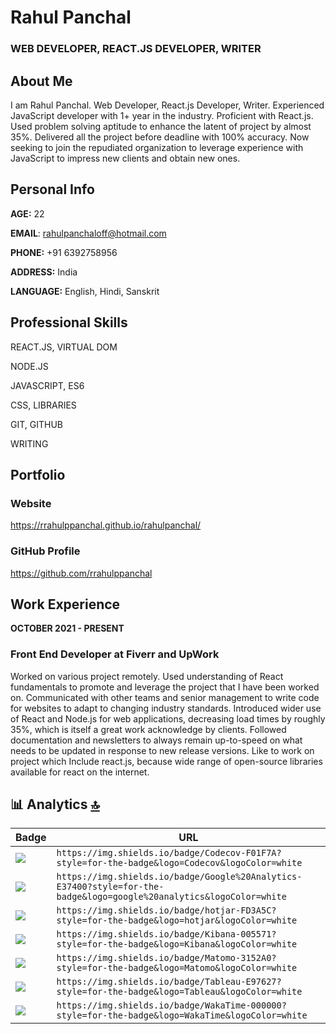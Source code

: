 # Rahul Panchal
### WEB DEVELOPER, REACT.JS DEVELOPER, WRITER

## About Me
I am Rahul Panchal. Web Developer, React.js Developer, Writer.
Experienced JavaScript developer with 1+ year in the industry. Proficient with React.js. Used problem solving aptitude to enhance the latent of project by almost 35%. Delivered all the project before deadline with 100% accuracy. Now seeking to join the repudiated organization to leverage experience with JavaScript to impress new clients and obtain new ones.

## Personal Info
**AGE:** 22

**EMAIL**: rahulpanchaloff@hotmail.com

**PHONE:** +91 6392758956

**ADDRESS:** India

**LANGUAGE:** English, Hindi, Sanskrit

## Professional Skills
REACT.JS, VIRTUAL DOM

NODE.JS

JAVASCRIPT, ES6

CSS, LIBRARIES

GIT, GITHUB

WRITING


## Portfolio
### Website
https://rrahulppanchal.github.io/rahulpanchal/

### GitHub Profile
https://github.com/rrahulppanchal

## Work Experience
**OCTOBER 2021 - PRESENT**
### Front End Developer at Fiverr and UpWork
Worked on various project remotely. Used understanding of React fundamentals to promote and leverage the project that I have been worked on. Communicated with other teams and senior management to write code for websites to adapt to changing industry standards. Introduced wider use of React and Node.js for web applications, decreasing load times by roughly 35%, which is itself a great work acknowledge by clients. Followed documentation and newsletters to always remain up-to-speed on what needs to be updated in response to new release versions. Like to work on project which Include react.js, because wide range of open-source libraries available for react on the internet.



## 📊 Analytics [🔝](#welcome-badges-4-readmemd-profile)

| Badge                                                                                                                            | URL                                                                                                                  |
| -------------------------------------------------------------------------------------------------------------------------------- | -------------------------------------------------------------------------------------------------------------------- |
| <img src="https://cdn-icons-png.flaticon.com/512/174/174857.png" />                       | `https://img.shields.io/badge/Codecov-F01F7A?style=for-the-badge&logo=Codecov&logoColor=white`                       |
| <img src="https://img.shields.io/badge/Google%20Analytics-E37400?style=for-the-badge&logo=google%20analytics&logoColor=white" /> | `https://img.shields.io/badge/Google%20Analytics-E37400?style=for-the-badge&logo=google%20analytics&logoColor=white` |
| <img src="https://img.shields.io/badge/hotjar-FD3A5C?style=for-the-badge&logo=hotjar&logoColor=white" />                         | `https://img.shields.io/badge/hotjar-FD3A5C?style=for-the-badge&logo=hotjar&logoColor=white`                         |
| <img src="https://img.shields.io/badge/Kibana-005571?style=for-the-badge&logo=Kibana&logoColor=white" />                         | `https://img.shields.io/badge/Kibana-005571?style=for-the-badge&logo=Kibana&logoColor=white`                         |
| <img src="https://img.shields.io/badge/Matomo-3152A0?style=for-the-badge&logo=Matomo&logoColor=white" />                         | `https://img.shields.io/badge/Matomo-3152A0?style=for-the-badge&logo=Matomo&logoColor=white`                         |
| <img src="https://img.shields.io/badge/Tableau-E97627?style=for-the-badge&logo=Tableau&logoColor=white" />                       | `https://img.shields.io/badge/Tableau-E97627?style=for-the-badge&logo=Tableau&logoColor=white`                       |
| <img src="https://img.shields.io/badge/WakaTime-000000?style=for-the-badge&logo=WakaTime&logoColor=white" />                     | `https://img.shields.io/badge/WakaTime-000000?style=for-the-badge&logo=WakaTime&logoColor=white`                     |
